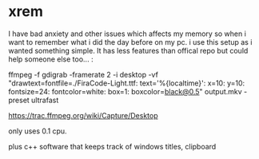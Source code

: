 # xrem
I have bad anxiety and other issues which affects my memory so when i want to remember what i did the day before on my pc. i use this setup as i wanted something simple. It has less features than offical repo but could help someone else too... :



ffmpeg -f gdigrab -framerate 2 -i desktop -vf "drawtext=fontfile=./FiraCode-Light.ttf: text='%{localtime}': x=10: y=10: fontsize=24: fontcolor=white: box=1: boxcolor=black@0.5" output.mkv  -preset ultrafast

https://trac.ffmpeg.org/wiki/Capture/Desktop

only uses 0.1 cpu.

plus c++ software that keeps track of windows titles, clipboard 
